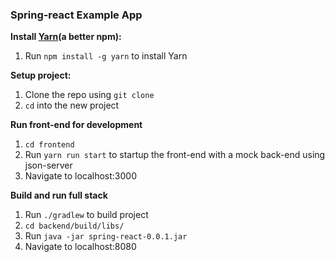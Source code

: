 ### Spring-react Example App

__Install [Yarn](https://yarnpkg.com/en/)(a better npm):__

1. Run `npm install -g yarn` to install Yarn

__Setup project:__

1. Clone the repo using `git clone`
2. `cd` into the new project

__Run front-end for development__

1. `cd frontend`
2. Run `yarn run start` to startup the front-end with a mock back-end using json-server
3. Navigate to localhost:3000

__Build and run full stack__

1. Run `./gradlew` to build project
2. `cd backend/build/libs/`
3. Run `java -jar spring-react-0.0.1.jar`
4. Navigate to localhost:8080